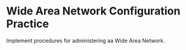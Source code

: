 # Wide Area Network Configuration Practice
 Implement procedures for administering aa Wide Area Network.
